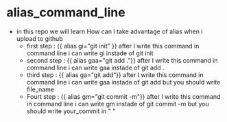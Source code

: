 # alias_command_line

* in this repo we will learn How can I take advantage of alias when i upload to github 
  * first step : {{ alias gi="git init" }} after I write this command in command line i can write gi instade of git init 
  * second step : {{ alias gaa="git add ."}} after I write this command in command line i can write gaa instade of git add .
  * third step : {{ alias ga="git add"}} after I write this command in command line i can write gaa instade of git add but you should write file_name
  * Fourt step : {{ alias gm="git commit -m"}} after I write this command in command line i can write gm instade of git commit -m but you should write your_commit in " "
